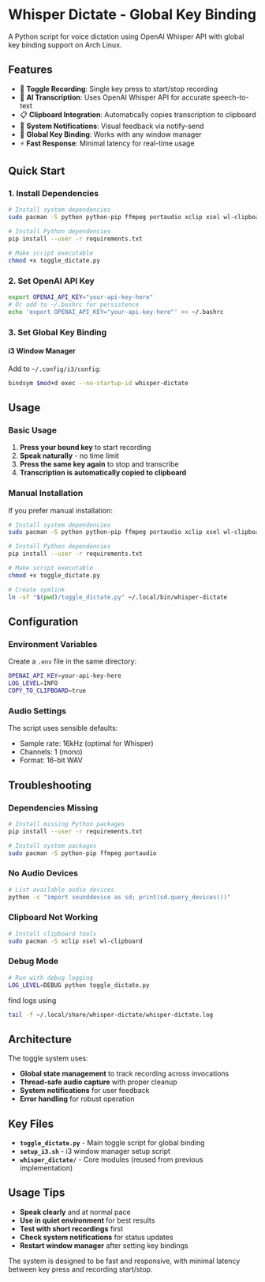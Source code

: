 # Whisper Dictate - Global Key Binding

A Python script for voice dictation using OpenAI Whisper API with global key binding support on Arch Linux.

## Features

- 🎤 **Toggle Recording**: Single key press to start/stop recording
- 🧠 **AI Transcription**: Uses OpenAI Whisper API for accurate speech-to-text
- 📋 **Clipboard Integration**: Automatically copies transcription to clipboard
- 🔔 **System Notifications**: Visual feedback via notify-send
- 🔧 **Global Key Binding**: Works with any window manager
- ⚡ **Fast Response**: Minimal latency for real-time usage

## Quick Start

### 1. Install Dependencies
```bash
# Install system dependencies
sudo pacman -S python python-pip ffmpeg portaudio xclip xsel wl-clipboard dunst

# Install Python dependencies
pip install --user -r requirements.txt

# Make script executable
chmod +x toggle_dictate.py
```


### 2. Set OpenAI API Key
```bash
export OPENAI_API_KEY="your-api-key-here"
# Or add to ~/.bashrc for persistence
echo 'export OPENAI_API_KEY="your-api-key-here"' >> ~/.bashrc
```

### 3. Set Global Key Binding

#### i3 Window Manager
Add to `~/.config/i3/config`:
```bash
bindsym $mod+d exec --no-startup-id whisper-dictate
```

## Usage

### Basic Usage
1. **Press your bound key** to start recording
2. **Speak naturally** - no time limit
3. **Press the same key again** to stop and transcribe
4. **Transcription is automatically copied to clipboard**

### Manual Installation
If you prefer manual installation:

```bash
# Install system dependencies
sudo pacman -S python python-pip ffmpeg portaudio xclip xsel wl-clipboard

# Install Python dependencies
pip install --user -r requirements.txt

# Make script executable
chmod +x toggle_dictate.py

# Create symlink
ln -sf "$(pwd)/toggle_dictate.py" ~/.local/bin/whisper-dictate
```

## Configuration

### Environment Variables
Create a `.env` file in the same directory:
```bash
OPENAI_API_KEY=your-api-key-here
LOG_LEVEL=INFO
COPY_TO_CLIPBOARD=true
```

### Audio Settings
The script uses sensible defaults:
- Sample rate: 16kHz (optimal for Whisper)
- Channels: 1 (mono)
- Format: 16-bit WAV

## Troubleshooting

### Dependencies Missing
```bash
# Install missing Python packages
pip install --user -r requirements.txt

# Install system packages
sudo pacman -S python-pip ffmpeg portaudio
```

### No Audio Devices
```bash
# List available audio devices
python -c "import sounddevice as sd; print(sd.query_devices())"
```

### Clipboard Not Working
```bash
# Install clipboard tools
sudo pacman -S xclip xsel wl-clipboard
```

### Debug Mode
```bash
# Run with debug logging
LOG_LEVEL=DEBUG python toggle_dictate.py
```

find logs using
```bash
tail -f ~/.local/share/whisper-dictate/whisper-dictate.log
```

## Architecture

The toggle system uses:
- **Global state management** to track recording across invocations
- **Thread-safe audio capture** with proper cleanup
- **System notifications** for user feedback
- **Error handling** for robust operation

## Key Files

- **`toggle_dictate.py`** - Main toggle script for global binding
- **`setup_i3.sh`** - i3 window manager setup script
- **`whisper_dictate/`** - Core modules (reused from previous implementation)

## Usage Tips

- **Speak clearly** and at normal pace
- **Use in quiet environment** for best results
- **Test with short recordings** first
- **Check system notifications** for status updates
- **Restart window manager** after setting key bindings

The system is designed to be fast and responsive, with minimal latency between key press and recording start/stop.